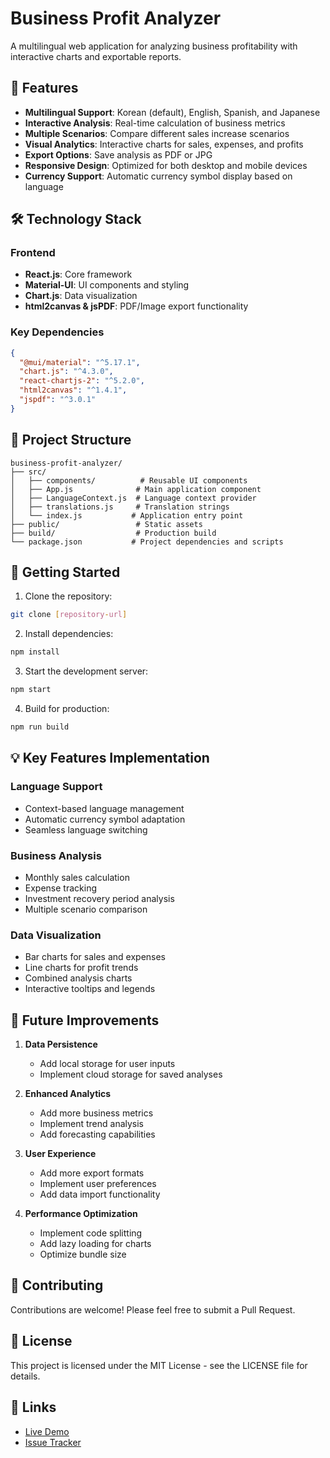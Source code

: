 # Business Profit Analyzer

A multilingual web application for analyzing business profitability with interactive charts and exportable reports.

## 🌟 Features

- **Multilingual Support**: Korean (default), English, Spanish, and Japanese
- **Interactive Analysis**: Real-time calculation of business metrics
- **Multiple Scenarios**: Compare different sales increase scenarios
- **Visual Analytics**: Interactive charts for sales, expenses, and profits
- **Export Options**: Save analysis as PDF or JPG
- **Responsive Design**: Optimized for both desktop and mobile devices
- **Currency Support**: Automatic currency symbol display based on language

## 🛠️ Technology Stack

### Frontend
- **React.js**: Core framework
- **Material-UI**: UI components and styling
- **Chart.js**: Data visualization
- **html2canvas & jsPDF**: PDF/Image export functionality

### Key Dependencies
```json
{
  "@mui/material": "^5.17.1",
  "chart.js": "^4.3.0",
  "react-chartjs-2": "^5.2.0",
  "html2canvas": "^1.4.1",
  "jspdf": "^3.0.1"
}
```

## 📁 Project Structure

```
business-profit-analyzer/
├── src/
│   ├── components/          # Reusable UI components
│   ├── App.js              # Main application component
│   ├── LanguageContext.js  # Language context provider
│   ├── translations.js     # Translation strings
│   └── index.js           # Application entry point
├── public/                 # Static assets
├── build/                  # Production build
└── package.json           # Project dependencies and scripts
```

## 🚀 Getting Started

1. Clone the repository:
```bash
git clone [repository-url]
```

2. Install dependencies:
```bash
npm install
```

3. Start the development server:
```bash
npm start
```

4. Build for production:
```bash
npm run build
```

## 💡 Key Features Implementation

### Language Support
- Context-based language management
- Automatic currency symbol adaptation
- Seamless language switching

### Business Analysis
- Monthly sales calculation
- Expense tracking
- Investment recovery period analysis
- Multiple scenario comparison

### Data Visualization
- Bar charts for sales and expenses
- Line charts for profit trends
- Combined analysis charts
- Interactive tooltips and legends

## 🔄 Future Improvements

1. **Data Persistence**
   - Add local storage for user inputs
   - Implement cloud storage for saved analyses

2. **Enhanced Analytics**
   - Add more business metrics
   - Implement trend analysis
   - Add forecasting capabilities

3. **User Experience**
   - Add more export formats
   - Implement user preferences
   - Add data import functionality

4. **Performance Optimization**
   - Implement code splitting
   - Add lazy loading for charts
   - Optimize bundle size

## 🤝 Contributing

Contributions are welcome! Please feel free to submit a Pull Request.

## 📝 License

This project is licensed under the MIT License - see the LICENSE file for details.

## 🔗 Links

- [Live Demo](https://your-netlify-url.netlify.app)
- [Issue Tracker](https://github.com/your-username/business-profit-analyzer/issues)
